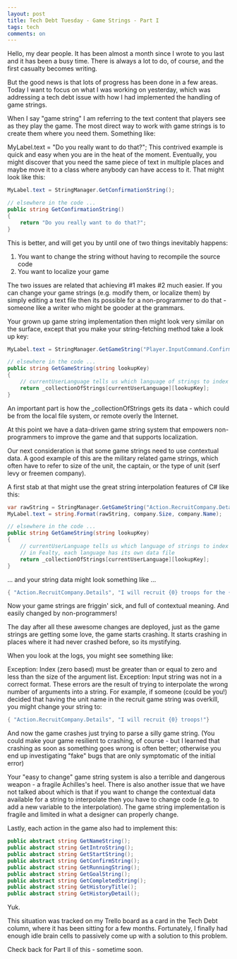 ```yaml
---
layout: post
title: Tech Debt Tuesday - Game Strings - Part I
tags: tech
comments: on
---
```



Hello, my dear people. It has been almost a month since I wrote to you last and it has been a busy time. There is always a lot to do, of course, and the first casualty becomes writing.

But the good news is that lots of progress has been done in a few areas. Today I want to focus on what I was working on yesterday, which was addressing a tech debt issue with how I had implemented the handling of game strings.

When I say "game string" I am referring to the text content that players see as they play the game. The most direct way to work with game strings is to create them where you need them.<!--more--> Something like:

MyLabel.text = "Do you really want to do that?";
This contrived example is quick and easy when you are in the heat of the moment. Eventually, you might discover that you need the same piece of text in multiple places and maybe move it to a class where anybody can have access to it. That might look like this:

```c#
MyLabel.text = StringManager.GetConfirmationString();

// elsewhere in the code ...
public string GetConfirmationString()
{
    return "Do you really want to do that?";
}
```

This is better, and will get you by until one of two things inevitably happens:

1. You want to change the string without having to recompile the source code
2. You want to localize your game

The two issues are related that achieving #1 makes #2 much easier. If you can change your game strings (e.g. modify them, or localize them) by simply editing a text file then its possible for a non-programmer to do that - someone like a writer who might be gooder at the grammars.

Your grown up game string implementation then might look very similar on the surface, except that you make your string-fetching method take a look up key:

```c#
MyLabel.text = StringManager.GetGameString("Player.InputCommand.Confirm");

// elsewhere in the code ...
public string GetGameString(string lookupKey)
{
    // currentUserLanguage tells us which language of strings to index (implemented elsewhere)
    return _collectionOfStrings[currentUserLanguage][lookupKey];
}
```

An important part is how the _collectionOfStrings gets its data - which could be from the local file system, or remote overly the Internet.

At this point we have a data-driven game string system that empowers non-programmers to improve the game and that supports localization.

Our next consideration is that some game strings need to use contextual data. A good example of this are the military related game strings, which often have to refer to size of the unit, the captain, or the type of unit (serf levy or freemen company).

A first stab at that might use the great string interpolation features of C# like this:

```c#
var rawString = StringManager.GetGameString("Action.RecruitCompany.Details");
MyLabel.text = string.Format(rawString, company.Size, company.Name);

// elsewhere in the code ...
public string GetGameString(string lookupKey)
{
    // currentUserLanguage tells us which language of strings to index (implemented elsewhere)
    // in Fealty, each language has its own data file
    return _collectionOfStrings[currentUserLanguage][lookupKey];
}
```

... and your string data might look something like ...

```c#
{ "Action.RecruitCompany.Details", "I will recruit {0} troops for the {1}!"}
```

Now your game strings are friggin' sick, and full of contextual meaning. And easily changed by non-programmers!

The day after all these awesome changes are deployed, just as the game strings are getting some love, the game starts crashing. It starts crashing in places where it had never crashed before, so its mystifying.

When you look at the logs, you might see something like:

Exception: Index (zero based) must be greater than or equal to zero and less than the size of the argument list.
Exception: Input string was not in a correct format.
These errors are the result of trying to interpolate the wrong number of arguments into a string. For example, if someone (could be you!) decided that having the unit name in the recruit game string was overkill, you might change your string to:

```c#
{ "Action.RecruitCompany.Details", "I will recruit {0} troops!"}
```

And now the game crashes just trying to parse a silly game string. (You could make your game resilient to crashing, of course - but I learned that crashing as soon as something goes wrong is often better; otherwise you end up investigating "fake" bugs that are only symptomatic of the initial error)

Your "easy to change" game string system is also a terrible and dangerous weapon - a fragile Achilles's heel. There is also another issue that we have not talked about which is that if you want to change the contextual data available for a string to interpolate then you have to change code (e.g. to add a new variable to the interpolation). The game string implementation is fragile and limited in what a designer can properly change.

Lastly, each action in the game also had to implement this:

```c#
public abstract string GetNameString();
public abstract string GetIntroString();
public abstract string GetStartString();
public abstract string GetConfirmString();
public abstract string GetRunningString();
public abstract string GetGoalString();
public abstract string GetCompletedString();
public abstract string GetHistoryTitle();
public abstract string GetHistoryDetail();
```

Yuk.

This situation was tracked on my Trello board as a card in the Tech Debt column, where it has been sitting for a few months. Fortunately, I finally had enough idle brain cells to passively come up with a solution to this problem.

Check back for Part II of this - sometime soon.
